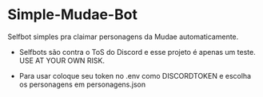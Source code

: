 # Simple-Mudae-Bot

Selfbot simples pra claimar personagens da Mudae automaticamente.

- Selfbots são contra o ToS do Discord e esse projeto é apenas um teste. USE AT YOUR OWN RISK.

- Para usar coloque seu token no .env como DISCORDTOKEN e escolha os personagens em personagens.json
